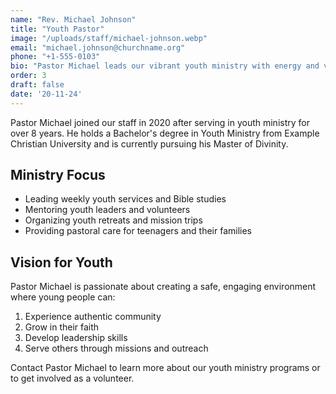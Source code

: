 ```yaml
---
name: "Rev. Michael Johnson"
title: "Youth Pastor"
image: "/uploads/staff/michael-johnson.webp"
email: "michael.johnson@churchname.org"
phone: "+1-555-0103"
bio: "Pastor Michael leads our vibrant youth ministry with energy and vision, helping young people discover their identity in Christ."
order: 3
draft: false
date: '20-11-24'
---
```


Pastor Michael joined our staff in 2020 after serving in youth ministry for over 8 years. He holds a Bachelor's degree in Youth Ministry from Example Christian University and is currently pursuing his Master of Divinity.

## Ministry Focus

- Leading weekly youth services and Bible studies
- Mentoring youth leaders and volunteers
- Organizing youth retreats and mission trips
- Providing pastoral care for teenagers and their families

## Vision for Youth

Pastor Michael is passionate about creating a safe, engaging environment where young people can:

1. Experience authentic community
2. Grow in their faith
3. Develop leadership skills
4. Serve others through missions and outreach

Contact Pastor Michael to learn more about our youth ministry programs or to get involved as a volunteer.